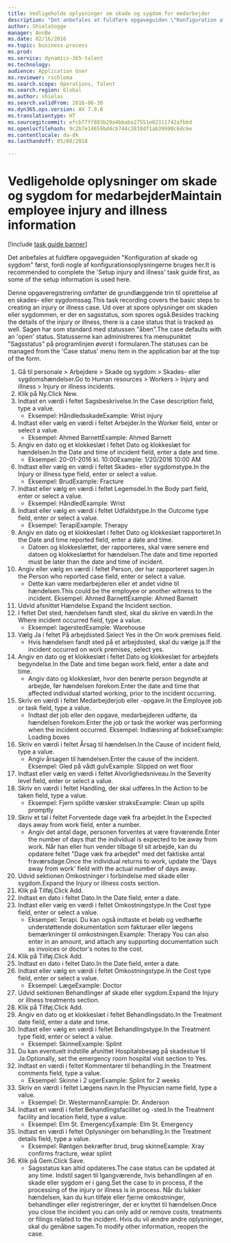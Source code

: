 ```yaml
--- 
title: Vedligeholde oplysninger om skade og sygdom for medarbejder
description: "Det anbefales at fuldføre opgaveguiden \"Konfiguration af skade og sygdom\" først, fordi nogle af konfigurationsoplysningerne bruges her."
author: ShielaSogge
manager: AnnBe
ms.date: 02/16/2016
ms.topic: business-process
ms.prod: 
ms.service: dynamics-365-talent
ms.technology: 
audience: Application User
ms.reviewer: rschloma
ms.search.scope: Operations, Talent
ms.search.region: Global
ms.author: shielas
ms.search.validFrom: 2016-06-30
ms.dyn365.ops.version: AX 7.0.0
ms.translationtype: HT
ms.sourcegitcommit: efcb77ff883b29a4bbaba27551e02311742afbbd
ms.openlocfilehash: 9c2b7e14659bd4cb744c3818df1ab39990c6dc6e
ms.contentlocale: da-dk
ms.lasthandoff: 05/08/2018

---
```

# <a name="maintain-employee-injury-and-illness-information"></a><span data-ttu-id="6feb0-103">Vedligeholde oplysninger om skade og sygdom for medarbejder</span><span class="sxs-lookup"><span data-stu-id="6feb0-103">Maintain employee injury and illness information</span></span>

[!include [task guide banner](../../includes/task-guide-banner.md)]

<span data-ttu-id="6feb0-104">Det anbefales at fuldføre opgaveguiden "Konfiguration af skade og sygdom" først, fordi nogle af konfigurationsoplysningerne bruges her.</span><span class="sxs-lookup"><span data-stu-id="6feb0-104">It is recommended to complete the 'Setup injury and illness' task guide first, as some of the setup information is used here.</span></span> 



<span data-ttu-id="6feb0-105">Denne opgaveregistrering omfatter de grundlæggende trin til oprettelse af en skades- eller sygdomssag.</span><span class="sxs-lookup"><span data-stu-id="6feb0-105">This task recording covers the basic steps to creating an injury or illness case.</span></span> <span data-ttu-id="6feb0-106">Ud over at spore oplysninger om skaden eller sygdommen, er der en sagsstatus, som spores også.</span><span class="sxs-lookup"><span data-stu-id="6feb0-106">Besides tracking the details of the injury or illness, there is a case status that is tracked as well.</span></span>  <span data-ttu-id="6feb0-107">Sagen har som standard med statussen "åben".</span><span class="sxs-lookup"><span data-stu-id="6feb0-107">The case defaults with an 'open' status.</span></span>  <span data-ttu-id="6feb0-108">Statusserne kan administreres fra menupunktet "Sagsstatus" på programlinjen øverst i formularen.</span><span class="sxs-lookup"><span data-stu-id="6feb0-108">The statuses can be managed from the 'Case status' menu item in the application bar at the top of the form.</span></span>

1. <span data-ttu-id="6feb0-109">Gå til personale > Arbejdere > Skade og sygdom > Skades- eller sygdomshændelser.</span><span class="sxs-lookup"><span data-stu-id="6feb0-109">Go to Human resources > Workers > Injury and illness > Injury or illness incidents.</span></span>
2. <span data-ttu-id="6feb0-110">Klik på Ny.</span><span class="sxs-lookup"><span data-stu-id="6feb0-110">Click New.</span></span>
3. <span data-ttu-id="6feb0-111">Indtast en værdi i feltet Sagsbeskrivelse.</span><span class="sxs-lookup"><span data-stu-id="6feb0-111">In the Case description field, type a value.</span></span>
    * <span data-ttu-id="6feb0-112">Eksempel: Håndledsskade</span><span class="sxs-lookup"><span data-stu-id="6feb0-112">Example:  Wrist injury</span></span>  
4. <span data-ttu-id="6feb0-113">Indtast eller vælg en værdi i feltet Arbejder.</span><span class="sxs-lookup"><span data-stu-id="6feb0-113">In the Worker field, enter or select a value.</span></span>
    * <span data-ttu-id="6feb0-114">Eksempel: Ahmed Barnett</span><span class="sxs-lookup"><span data-stu-id="6feb0-114">Example: Ahmed Barnett</span></span>  
5. <span data-ttu-id="6feb0-115">Angiv en dato og et klokkeslæt i feltet Dato og klokkeslæt for hændelsen.</span><span class="sxs-lookup"><span data-stu-id="6feb0-115">In the Date and time of incident field, enter a date and time.</span></span>
    * <span data-ttu-id="6feb0-116">Eksempel: 20-01-2016 kl. 10:00</span><span class="sxs-lookup"><span data-stu-id="6feb0-116">Example:  1/20/2016 10:00 AM</span></span>  
6. <span data-ttu-id="6feb0-117">Indtast eller vælg en værdi i feltet Skades- eller sygdomstype.</span><span class="sxs-lookup"><span data-stu-id="6feb0-117">In the Injury or illness type field, enter or select a value.</span></span>
    * <span data-ttu-id="6feb0-118">Eksempel: Brud</span><span class="sxs-lookup"><span data-stu-id="6feb0-118">Example:  Fracture</span></span>  
7. <span data-ttu-id="6feb0-119">Indtast eller vælg en værdi i feltet Legemsdel.</span><span class="sxs-lookup"><span data-stu-id="6feb0-119">In the Body part field, enter or select a value.</span></span>
    * <span data-ttu-id="6feb0-120">Eksempel: Håndled</span><span class="sxs-lookup"><span data-stu-id="6feb0-120">Example:  Wrist</span></span>  
8. <span data-ttu-id="6feb0-121">Indtast eller vælg en værdi i feltet Udfaldstype.</span><span class="sxs-lookup"><span data-stu-id="6feb0-121">In the Outcome type field, enter or select a value.</span></span>
    * <span data-ttu-id="6feb0-122">Eksempel: Terapi</span><span class="sxs-lookup"><span data-stu-id="6feb0-122">Example:  Therapy</span></span>  
9. <span data-ttu-id="6feb0-123">Angiv en dato og et klokkeslæt i feltet Dato og klokkeslæt rapporteret.</span><span class="sxs-lookup"><span data-stu-id="6feb0-123">In the Date and time reported field, enter a date and time.</span></span>
    * <span data-ttu-id="6feb0-124">Datoen og klokkeslættet, der rapporteres, skal være senere end datoen og klokkeslættet for hændelsen.</span><span class="sxs-lookup"><span data-stu-id="6feb0-124">The date and time reported must be later than the date and time of incident.</span></span>  
10. <span data-ttu-id="6feb0-125">Angiv eller vælg en værdi i feltet Person, der har rapporteret sagen.</span><span class="sxs-lookup"><span data-stu-id="6feb0-125">In the Person who reported case field, enter or select a value.</span></span>
    * <span data-ttu-id="6feb0-126">Dette kan være medarbejderen eller et andet vidne til hændelsen.</span><span class="sxs-lookup"><span data-stu-id="6feb0-126">This could be the employee or another witness to the incident.</span></span>  <span data-ttu-id="6feb0-127">Eksempel: Ahmed Barnett</span><span class="sxs-lookup"><span data-stu-id="6feb0-127">Example: Ahmed Barnett</span></span>  
11. <span data-ttu-id="6feb0-128">Udvid afsnittet Hændelse.</span><span class="sxs-lookup"><span data-stu-id="6feb0-128">Expand the Incident section.</span></span>
12. <span data-ttu-id="6feb0-129">I feltet Det sted, hændelsen fandt sted, skal du skrive en værdi.</span><span class="sxs-lookup"><span data-stu-id="6feb0-129">In the Where incident occurred field, type a value.</span></span>
    * <span data-ttu-id="6feb0-130">Eksempel: lagersted</span><span class="sxs-lookup"><span data-stu-id="6feb0-130">Example:  Warehouse</span></span>  
13. <span data-ttu-id="6feb0-131">Vælg Ja i feltet På arbejdssted.</span><span class="sxs-lookup"><span data-stu-id="6feb0-131">Select Yes in the On work premises field.</span></span>
    * <span data-ttu-id="6feb0-132">Hvis hændelsen fandt sted på et arbejdssted, skal du vælge ja.</span><span class="sxs-lookup"><span data-stu-id="6feb0-132">If the incident occurred on work premises, select yes.</span></span>  
14. <span data-ttu-id="6feb0-133">Angiv en dato og et klokkeslæt i feltet Dato og klokkeslæt for arbejdets begyndelse.</span><span class="sxs-lookup"><span data-stu-id="6feb0-133">In the Date and time began work field, enter a date and time.</span></span>
    * <span data-ttu-id="6feb0-134">Angiv dato og klokkeslæt, hvor den berørte person begyndte at arbejde, før hændelsen forekom.</span><span class="sxs-lookup"><span data-stu-id="6feb0-134">Enter the date and time that affected individual started working, prior to the incident occurring.</span></span>  
15. <span data-ttu-id="6feb0-135">Skriv en værdi i feltet Medarbejderjob eller -opgave.</span><span class="sxs-lookup"><span data-stu-id="6feb0-135">In the Employee job or task field, type a value.</span></span>
    * <span data-ttu-id="6feb0-136">Indtast det job eller den opgave, medarbejderen udførte, da hændelsen forekom.</span><span class="sxs-lookup"><span data-stu-id="6feb0-136">Enter the job or task the worker was performing when the incident occurred.</span></span>  <span data-ttu-id="6feb0-137">Eksempel: Indlæsning af bokse</span><span class="sxs-lookup"><span data-stu-id="6feb0-137">Example:  Loading boxes</span></span>  
16. <span data-ttu-id="6feb0-138">Skriv en værdi i feltet Årsag til hændelsen.</span><span class="sxs-lookup"><span data-stu-id="6feb0-138">In the Cause of incident field, type a value.</span></span>
    * <span data-ttu-id="6feb0-139">Angiv årsagen til hændelsen.</span><span class="sxs-lookup"><span data-stu-id="6feb0-139">Enter the cause of the incident.</span></span>  <span data-ttu-id="6feb0-140">Eksempel: Gled på vådt gulv</span><span class="sxs-lookup"><span data-stu-id="6feb0-140">Example:  Slipped on wet floor</span></span>  
17. <span data-ttu-id="6feb0-141">Indtast eller vælg en værdi i feltet Alvorlighedsniveau.</span><span class="sxs-lookup"><span data-stu-id="6feb0-141">In the Severity level field, enter or select a value.</span></span>
18. <span data-ttu-id="6feb0-142">Skriv en værdi i feltet Handling, der skal udføres.</span><span class="sxs-lookup"><span data-stu-id="6feb0-142">In the Action to be taken field, type a value.</span></span>
    * <span data-ttu-id="6feb0-143">Eksempel: Fjern spildte væsker straks</span><span class="sxs-lookup"><span data-stu-id="6feb0-143">Example:  Clean up spills promptly</span></span>  
19. <span data-ttu-id="6feb0-144">Skriv et tal i feltet Forventede dage væk fra arbejdet.</span><span class="sxs-lookup"><span data-stu-id="6feb0-144">In the Expected days away from work field, enter a number.</span></span>
    * <span data-ttu-id="6feb0-145">Angiv det antal dage, personen forventes at være fraværende.</span><span class="sxs-lookup"><span data-stu-id="6feb0-145">Enter the number of days that the individual is expected to be away from work.</span></span>  <span data-ttu-id="6feb0-146">Når han eller hun vender tilbage til sit arbejde, kan du opdatere feltet "Dage væk fra arbejdet" med det faktiske antal fraværsdage.</span><span class="sxs-lookup"><span data-stu-id="6feb0-146">Once the individual returns to work, update the 'Days away from work' field with the actual number of days away.</span></span>  
20. <span data-ttu-id="6feb0-147">Udvid sektionen Omkostninger i forbindelse med skade eller sygdom.</span><span class="sxs-lookup"><span data-stu-id="6feb0-147">Expand the Injury or illness costs section.</span></span>
21. <span data-ttu-id="6feb0-148">Klik på Tilføj.</span><span class="sxs-lookup"><span data-stu-id="6feb0-148">Click Add.</span></span>
22. <span data-ttu-id="6feb0-149">Indtast en dato i feltet Dato.</span><span class="sxs-lookup"><span data-stu-id="6feb0-149">In the Date field, enter a date.</span></span>
23. <span data-ttu-id="6feb0-150">Indtast eller vælg en værdi i feltet Omkostningstype.</span><span class="sxs-lookup"><span data-stu-id="6feb0-150">In the Cost type field, enter or select a value.</span></span>
    * <span data-ttu-id="6feb0-151">Eksempel: Terapi. Du kan også indtaste et beløb og vedhæfte understøttende dokumentation som fakturaer eller lægens bemærkninger til omkostningen.</span><span class="sxs-lookup"><span data-stu-id="6feb0-151">Example:  Therapy    You can also enter in an amount, and attach any supporting documentation such as invoices or doctor's notes to the cost.</span></span>  
24. <span data-ttu-id="6feb0-152">Klik på Tilføj.</span><span class="sxs-lookup"><span data-stu-id="6feb0-152">Click Add.</span></span>
25. <span data-ttu-id="6feb0-153">Indtast en dato i feltet Dato.</span><span class="sxs-lookup"><span data-stu-id="6feb0-153">In the Date field, enter a date.</span></span>
26. <span data-ttu-id="6feb0-154">Indtast eller vælg en værdi i feltet Omkostningstype.</span><span class="sxs-lookup"><span data-stu-id="6feb0-154">In the Cost type field, enter or select a value.</span></span>
    * <span data-ttu-id="6feb0-155">Eksempel: Læge</span><span class="sxs-lookup"><span data-stu-id="6feb0-155">Example: Doctor</span></span>  
27. <span data-ttu-id="6feb0-156">Udvid sektionen Behandlinger af skade eller sygdom.</span><span class="sxs-lookup"><span data-stu-id="6feb0-156">Expand the Injury or illness treatments section.</span></span>
28. <span data-ttu-id="6feb0-157">Klik på Tilføj.</span><span class="sxs-lookup"><span data-stu-id="6feb0-157">Click Add.</span></span>
29. <span data-ttu-id="6feb0-158">Angiv en dato og et klokkeslæt i feltet Behandlingsdato.</span><span class="sxs-lookup"><span data-stu-id="6feb0-158">In the Treatment date field, enter a date and time.</span></span>
30. <span data-ttu-id="6feb0-159">Indtast eller vælg en værdi i feltet Behandlingstype.</span><span class="sxs-lookup"><span data-stu-id="6feb0-159">In the Treatment type field, enter or select a value.</span></span>
    * <span data-ttu-id="6feb0-160">Eksempel: Skinne</span><span class="sxs-lookup"><span data-stu-id="6feb0-160">Example:  Splint</span></span>  
31. <span data-ttu-id="6feb0-161">Du kan eventuelt indstille afsnittet Hospitalsbesøg på skadestue til Ja.</span><span class="sxs-lookup"><span data-stu-id="6feb0-161">Optionally, set the emergency room hospital visit section to Yes.</span></span>
32. <span data-ttu-id="6feb0-162">Indtast en værdi i feltet Kommentarer til behandling.</span><span class="sxs-lookup"><span data-stu-id="6feb0-162">In the Treatment comments field, type a value.</span></span>
    * <span data-ttu-id="6feb0-163">Eksempel: Skinne i 2 uger</span><span class="sxs-lookup"><span data-stu-id="6feb0-163">Example:  Splint for 2 weeks</span></span>  
33. <span data-ttu-id="6feb0-164">Skriv en værdi i feltet Lægens navn.</span><span class="sxs-lookup"><span data-stu-id="6feb0-164">In the Physician name field, type a value.</span></span>
    * <span data-ttu-id="6feb0-165">Eksempel: Dr. Westermann</span><span class="sxs-lookup"><span data-stu-id="6feb0-165">Example:  Dr. Anderson</span></span>  
34. <span data-ttu-id="6feb0-166">Indtast en værdi i feltet Behandlingsfacilitet og -sted.</span><span class="sxs-lookup"><span data-stu-id="6feb0-166">In the Treatment facility and location field, type a value.</span></span>
    * <span data-ttu-id="6feb0-167">Eksempel: Elm St. Emergency</span><span class="sxs-lookup"><span data-stu-id="6feb0-167">Example:  Elm St. Emergency</span></span>  
35. <span data-ttu-id="6feb0-168">Indtast en værdi i feltet Oplysninger om behandling.</span><span class="sxs-lookup"><span data-stu-id="6feb0-168">In the Treatment details field, type a value.</span></span>
    * <span data-ttu-id="6feb0-169">Eksempel: Røntgen bekræfter brud, brug skinne</span><span class="sxs-lookup"><span data-stu-id="6feb0-169">Example:  Xray confirms fracture, wear splint</span></span>  
36. <span data-ttu-id="6feb0-170">Klik på Gem.</span><span class="sxs-lookup"><span data-stu-id="6feb0-170">Click Save.</span></span>
    * <span data-ttu-id="6feb0-171">Sagsstatus kan altid opdateres.</span><span class="sxs-lookup"><span data-stu-id="6feb0-171">The case status can be updated at any time.</span></span>  <span data-ttu-id="6feb0-172">Indstil sagen til Igangværende, hvis behandlingen af en skade eller sygdom er i gang.</span><span class="sxs-lookup"><span data-stu-id="6feb0-172">Set the case to in process, if the processing of the injury or illness is in process.</span></span>  <span data-ttu-id="6feb0-173">Når du lukker hændelsen, kan du kun tilføje eller fjerne omkostninger, behandlinger eller registreringer, der er knyttet til hændelsen.</span><span class="sxs-lookup"><span data-stu-id="6feb0-173">Once you close the incident you can only add or remove costs, treatments or filings related to the incident.</span></span>  <span data-ttu-id="6feb0-174">Hvis du vil ændre andre oplysninger, skal du genåbne sagen.</span><span class="sxs-lookup"><span data-stu-id="6feb0-174">To modify other information, reopen the case.</span></span>  


